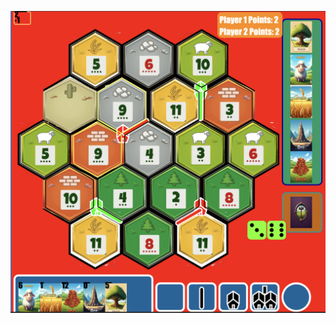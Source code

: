 ![image alt](https://github.com/AhmadAbdullahh/Catan-Game/blob/main/Catan%20Game%20screenshot.png?raw=true)
